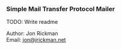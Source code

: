 ### Simple Mail Transfer Protocol Mailer

TODO: Write readme

Author: Jon Rickman  
Email: jon@jrickman.net
